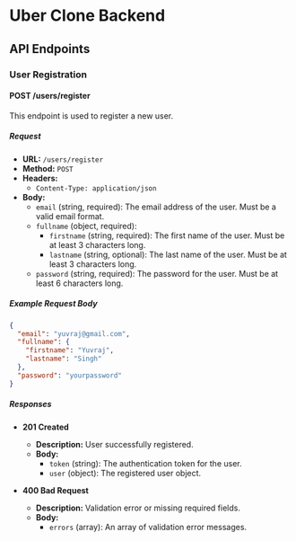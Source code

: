 # Uber Clone Backend

## API Endpoints

### User Registration

#### POST /users/register

This endpoint is used to register a new user.

##### Request

- **URL:** `/users/register`
- **Method:** `POST`
- **Headers:**
  - `Content-Type: application/json`
- **Body:**
  - `email` (string, required): The email address of the user. Must be a valid email format.
  - `fullname` (object, required):
    - `firstname` (string, required): The first name of the user. Must be at least 3 characters long.
    - `lastname` (string, optional): The last name of the user. Must be at least 3 characters long.
  - `password` (string, required): The password for the user. Must be at least 6 characters long.

##### Example Request Body

```json
{
  "email": "yuvraj@gmail.com",
  "fullname": {
    "firstname": "Yuvraj",
    "lastname": "Singh"
  },
  "password": "yourpassword"
}
```

##### Responses

- **201 Created**

  - **Description:** User successfully registered.
  - **Body:**
    - `token` (string): The authentication token for the user.
    - `user` (object): The registered user object.

- **400 Bad Request**
  - **Description:** Validation error or missing required fields.
  - **Body:**
    - `errors` (array): An array of validation error messages.
